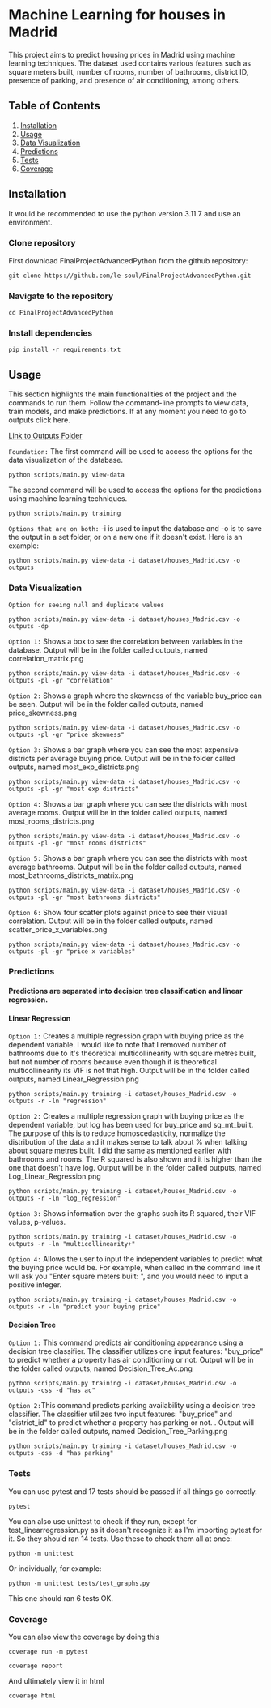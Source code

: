 # Machine Learning for houses in Madrid
This project aims to predict housing prices in Madrid using machine learning techniques. The dataset used contains various features such as square meters built, number of rooms, number of bathrooms, district ID, presence of parking, and presence of air conditioning, among others.

## Table of Contents
1. [Installation](#installation)
2. [Usage](#usage)
3. [Data Visualization](#data-visualization)
4. [Predictions](#predictions)
5. [Tests](#tests)
6. [Coverage](#coverage)

## Installation
It would be recommended to use the python version 3.11.7 and use an environment.
### Clone repository
First download FinalProjectAdvancedPython from the github repository:

    git clone https://github.com/le-soul/FinalProjectAdvancedPython.git

### Navigate to the repository
    cd FinalProjectAdvancedPython

### Install dependencies
    pip install -r requirements.txt

## Usage
This section highlights the main functionalities of the project and the commands to run them. Follow the command-line prompts to view data, train models, and make predictions. If at any moment you need to go to outputs click here.

[Link to Outputs Folder](outputs/)

`Foundation:` The first command will be used to access the options for the data visualization of the database.
```
python scripts/main.py view-data
```
The second command will be used to access the options for the predictions using machine learning techniques.
```
python scripts/main.py training
```

`Options that are on both:` -i is used to input the database and -o is to save the output in a set folder, or on a new one if it doesn't exist. Here is an example:
```
python scripts/main.py view-data -i dataset/houses_Madrid.csv -o outputs 
```


### Data Visualization

`Option for seeing null and duplicate values`
```
python scripts/main.py view-data -i dataset/houses_Madrid.csv -o outputs -dp
```

`Option 1:` Shows a box to see the correlation between variables in the database. Output will be in the folder called outputs, named correlation_matrix.png
```
python scripts/main.py view-data -i dataset/houses_Madrid.csv -o outputs -pl -gr "correlation"
```

`Option 2:` Shows a graph where the skewness of the variable buy_price can be seen. Output will be in the folder called outputs, named price_skewness.png
```
python scripts/main.py view-data -i dataset/houses_Madrid.csv -o outputs -pl -gr "price skewness"
```

`Option 3:` Shows a bar graph where you can see the most expensive districts per average buying price. Output will be in the folder called outputs, named most_exp_districts.png
```
python scripts/main.py view-data -i dataset/houses_Madrid.csv -o outputs -pl -gr "most exp districts"
```

`Option 4:` Shows a bar graph where you can see the districts with most average rooms. Output will be in the folder called outputs, named most_rooms_districts.png
```
python scripts/main.py view-data -i dataset/houses_Madrid.csv -o outputs -pl -gr "most rooms districts"
```

`Option 5:` Shows a bar graph where you can see the districts with most average bathrooms. Output will be in the folder called outputs, named most_bathrooms_districts_matrix.png
```
python scripts/main.py view-data -i dataset/houses_Madrid.csv -o outputs -pl -gr "most bathrooms districts"
```

`Option 6:` Show four scatter plots against price to see their visual correlation. Output will be in the folder called outputs, named scatter_price_x_variables.png
```
python scripts/main.py view-data -i dataset/houses_Madrid.csv -o outputs -pl -gr "price x variables"
```

### Predictions

#### Predictions are separated into decision tree classification and linear regression.

#### Linear Regression

`Option 1:` Creates a multiple regression graph with buying price as the dependent variable. I would like to note that I removed number of bathrooms due to it's theoretical multicollinearity with square metres built, but not number of rooms because even though it is theoretical multicollinearity its VIF is not that high. Output will be in the folder called outputs, named Linear_Regression.png
```
python scripts/main.py training -i dataset/houses_Madrid.csv -o outputs -r -ln "regression"
```

`Option 2:` Creates a multiple regression graph with buying price as the dependent variable, but log has been used for buy_price and sq_mt_built. The purpose of this is to reduce homoscedasticity, normalize the distribution of the data and it makes sense to talk about % when talking about square metres built. I did the same as mentioned earlier with bathrooms and rooms. The R squared is also shown and it is higher than the one that doesn't have log. Output will be in the folder called outputs, named Log_Linear_Regression.png
```
python scripts/main.py training -i dataset/houses_Madrid.csv -o outputs -r -ln "log_regression"
```

`Option 3:` Shows information over the graphs such its R squared, their VIF values, p-values. 
```
python scripts/main.py training -i dataset/houses_Madrid.csv -o outputs -r -ln "multicollinearity+"
```

`Option 4:` Allows the user to input the independent variables to predict what the buying price would be. For example, when called in the command line it will ask you "Enter square meters built: ", and you would need to input a positive integer.
```
python scripts/main.py training -i dataset/houses_Madrid.csv -o outputs -r -ln "predict your buying price"
```

#### Decision Tree

`Option 1:` This command predicts air conditioning appearance using a decision tree classifier. The classifier utilizes one input features: "buy_price" to predict whether a property has air conditioning or not. Output will be in the folder called outputs, named Decision_Tree_Ac.png
```
python scripts/main.py training -i dataset/houses_Madrid.csv -o outputs -css -d "has ac"
```

`Option 2:`This command predicts parking availability using a decision tree classifier. The classifier utilizes two input features: "buy_price" and "district_id" to predict whether a property has parking or not. . Output will be in the folder called outputs, named Decision_Tree_Parking.png
```
python scripts/main.py training -i dataset/houses_Madrid.csv -o outputs -css -d "has parking"
```

### Tests

You can use pytest and 17 tests should be passed if all things go correctly.
```
pytest
```

You can also use unittest to check if they run, except for test_linearregression.py as it doesn't recognize it as I'm importing pytest for it. So they should ran 14 tests. Use these to check them all at once:
```
python -m unittest
```

Or individually, for example:
```
python -m unittest tests/test_graphs.py
```
This one should ran 6 tests OK.

### Coverage

You can also view the coverage by doing this
```
coverage run -m pytest
```
```
coverage report
```
And ultimately view it in html
```
coverage html
```